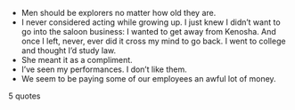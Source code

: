  - Men should be explorers no matter how old they are.
 - I never considered acting while growing up. I just knew I didn’t want to go into the saloon business: I wanted to get away from Kenosha. And once I left, never, ever did it cross my mind to go back. I went to college and thought I’d study law.
 - She meant it as a compliment.
 - I’ve seen my performances. I don’t like them.
 - We seem to be paying some of our employees an awful lot of money.

5 quotes